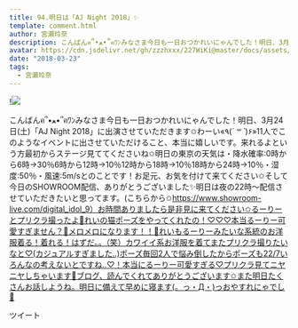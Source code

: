 ```yaml
---
title: 94.明日は「AJ Night 2018」✨
template: comment.html
author: 宮瀬玲奈
description: こんばんฅ՞•ﻌ•՞ฅﾜﾝみなさま今日も一日おつかれいにゃんでした！明日、3月24日(土)「AJ Night 2018」に出演させていただきます✩わーい«٩(*´ ꒳ `*)۶»11人でこのようなイベントに出させていただけること、本当に嬉...
avatar: https://cdn.jsdelivr.net/gh/zzzhxxx/227WiKi@master/docs/assets/photo/avatar/reina.jpg
date: "2018-03-23"
tags:
  - 宮瀬玲奈
---
```


!![](https://cdn.jsdelivr.net/gh/227WiKi/227WiKi-image@master/blog-image/reina-2018-03-23_1.jpg)


こんばんฅ՞•ﻌ•՞ฅﾜﾝみなさま今日も一日おつかれいにゃんでした！明日、3月24日(土)「AJ Night 2018」に出演させていただきます✩わーい«٩(*´ ꒳ `*)۶»11人でこのようなイベントに出させていただけること、本当に嬉しいです。来れるよという方最初からステージ見ててくださいね✩明日の東京の天気は・降水確率:0時から6時→30％6時から12時→10％12時から18時→10％18時から24時→10％・湿度:50％・風速:5m/sとのことです！お足元、お気を付けて来てください✩そして今日のSHOWROOM配信、ありがとうございました✨明日は夜の22時～配信させていただきたいと思ってます。(こちらから✩https://www.showroom-live.com/digital_idol_9）お時間ありましたら是非見に来てください✩るーりーとプリクラ撮ったよ💓れいの猫ポーズをやってくれたの！♡♡♡本当るーりー可愛すぎません？💓メロメロになります！！💓れいもるーりーみたいな系統のお洋服着る！着れる！はずだ。。（笑）カワイイ系お洋服を着てまたプリクラ撮りたいなと♡(カジュアルすぎました..)ポーズ毎回2人で悩み倒したからポーズも22/7いろんなの考えないとですね..♡！本当にるーりー可愛すぎる♡プリクラ見てニヤニヤしちゃいます💓ブログ、読んでくれてありがとうございます✩また明日たくさんお話しようね。明日に備えて早めに寝ます(。っ・Д・)っおやすれにゃでし💓


ツイート



